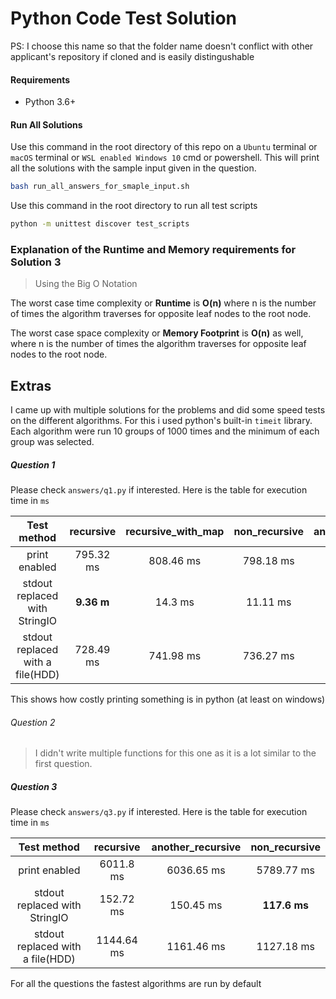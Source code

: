# Python Code Test Solution
PS: I choose this name so that the folder name doesn't conflict with other applicant's repository if cloned and is easily distingushable

#### Requirements
- Python 3.6+

#### Run All Solutions
Use this command in the root directory of this repo on a `Ubuntu` terminal or `macOS` terminal or `WSL enabled Windows 10` cmd or powershell. This will print all the solutions with the sample input given in the question.
```bash
bash run_all_answers_for_smaple_input.sh
```
Use this command in the root directory to run all test scripts
```bash
python -m unittest discover test_scripts
```
### Explanation of the Runtime and Memory requirements for Solution 3
> Using the Big O Notation

The worst case time complexity or **Runtime** is **O(n)** where n is the number of times the algorithm traverses for opposite leaf nodes to the root node.

The worst case space complexity or **Memory Footprint** is **O(n)** as well, where n is the number of times the algorithm traverses for opposite leaf nodes to the root node.

## Extras
I came up with multiple solutions for the problems and did some speed tests on the different algorithms. For this i used python's built-in `timeit` library. Each algorithm were run 10 groups of 1000 times and the minimum of each group was selected.
##### Question 1
Please check `answers/q1.py` if interested.
Here is the table for execution time in `ms`

| Test method                      |    recursive    |  recursive_with_map  | non_recursive  | another_non_recursive  |
|:--------------------------------:|:---------------:|:--------------------:|:--------------:|:----------------------:|
|  print enabled                   |   795.32 ms     |   808.46 ms          |    798.18 ms   |      819.41 ms         |
| stdout replaced with StringIO    |  **9.36 m**     |    14.3 ms           |   11.11 ms     |     19.77 ms           |
| stdout replaced with a file(HDD) |  728.49 ms      |    741.98 ms         |   736.27 ms    |     737.36 ms          |

This shows how costly printing something is in python (at least on windows)

###### Question 2
> I didn't write multiple  functions for this one as it is a lot similar to the first question.

##### Question 3
Please check `answers/q3.py` if interested.
Here is the table for execution time in `ms`

| Test method                      |    recursive    |  another_recursive   | non_recursive  |
|:--------------------------------:|:---------------:|:--------------------:|:--------------:|
|  print enabled                   |   6011.8 ms     |   6036.65 ms         |   5789.77 ms   |
| stdout replaced with StringIO    |  152.72 ms      |    150.45 ms         | **117.6 ms**   |
| stdout replaced with a file(HDD) |   1144.64 ms    |   1161.46 ms         |   1127.18 ms   |

For all the questions the fastest algorithms are run by default
